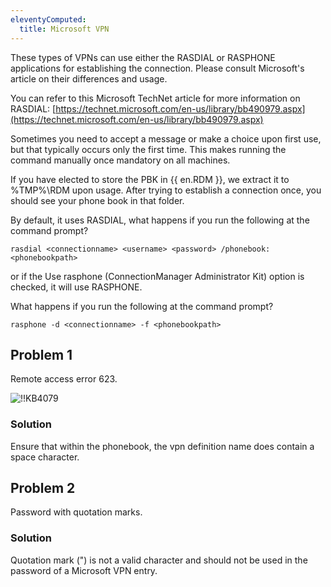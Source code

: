 ```yaml
---
eleventyComputed:
  title: Microsoft VPN
---
```

These types of VPNs can use either the RASDIAL or RASPHONE applications for establishing the connection. Please consult Microsoft's article on their differences and usage.

You can refer to this Microsoft TechNet article for more information on RASDIAL: [https://technet.microsoft.com/en-us/library/bb490979.aspx](https://technet.microsoft.com/en-us/library/bb490979.aspx)

Sometimes you need to accept a message or make a choice upon first use, but that typically occurs only the first time. This makes running the command manually once mandatory on all machines.

If you have elected to store the PBK in {{ en.RDM }}, we extract it to %TMP%\RDM upon usage. After trying to establish a connection once, you should see your phone book in that folder.

By default, it uses RASDIAL, what happens if you run the following at the command prompt?

`rasdial <connectionname> <username> <password> /phonebook:<phonebookpath>`

or if the Use rasphone (ConnectionManager Administrator Kit) option is checked, it will use RASPHONE.

What happens if you run the following at the command prompt?

`rasphone -d <connectionname> -f <phonebookpath>`

## Problem 1

Remote access error 623.

![!!KB4079](https://cdnweb.devolutions.net/docs/en/kb/KB4079.png)
### Solution

Ensure that within the phonebook, the vpn definition name does contain a space character.

## Problem 2

Password with quotation marks.

### Solution

Quotation mark (") is not a valid character and should not be used in the password of a Microsoft VPN entry.
